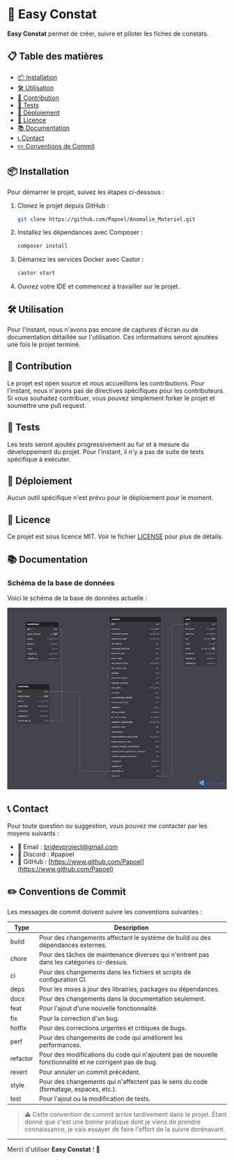 # 🚀 Easy Constat

**Easy Constat** permet de créer, suivre et piloter les fiches de constats.

## 📋 Table des matières

- [📦 Installation](#-installation)
- [🛠️ Utilisation](#-utilisation)
- [🤝 Contribution](#-contribution)
- [🧪 Tests](#-tests)
- [🚀 Déploiement](#-déploiement)
- [📜 Licence](#-licence)
- [📚 Documentation](#-documentation)
- [📞 Contact](#-contact)
- [✏️ Conventions de Commit](#-conventions-de-commit)

## 📦 Installation

Pour démarrer le projet, suivez les étapes ci-dessous :

1. Clonez le projet depuis GitHub :

    ```sh
    git clone https://github.com/Papoel/Anomalie_Materiel.git
    ```

2. Installez les dépendances avec Composer :

    ```sh
    composer install
    ```

3. Démarrez les services Docker avec Castor :

    ```sh
    castor start
    ```

4. Ouvrez votre IDE et commencez à travailler sur le projet.

## 🛠️ Utilisation

Pour l'instant, nous n'avons pas encore de captures d'écran ou de documentation détaillée sur l'utilisation. Ces informations seront ajoutées une fois le projet terminé.

## 🤝 Contribution

Le projet est open source et nous accueillons les contributions. Pour l'instant, nous n'avons pas de directives spécifiques pour les contributeurs. Si vous souhaitez contribuer, vous pouvez simplement forker le projet et soumettre une pull request.

## 🧪 Tests

Les tests seront ajoutés progressivement au fur et à mesure du développement du projet. Pour l'instant, il n'y a pas de suite de tests spécifique à exécuter.

## 🚀 Déploiement

Aucun outil spécifique n'est prévu pour le déploiement pour le moment.

## 📜 Licence

Ce projet est sous licence MIT. Voir le fichier [LICENSE](LICENSE) pour plus de détails.

## 📚 Documentation

### Schéma de la base de données

Voici le schéma de la base de données actuelle :

![Database Schema](./docs/database-schema.png)

## 📞 Contact

Pour toute question ou suggestion, vous pouvez me contacter par les moyens suivants :

- 📧 Email : [bridevproject@gmail.com](mailto:bridevproject@gmail.com)
- 💬 Discord : #papoel
- 🐙 GitHub : [https://www.github.com/Papoel](https://www.github.com/Papoel)

## ✏️ Conventions de Commit

Les messages de commit doivent suivre les conventions suivantes :

| Type     | Description                                                                                              |
|----------|----------------------------------------------------------------------------------------------------------|
| build    | Pour des changements affectant le système de build ou des dépendances externes.                          |
| chore    | Pour des tâches de maintenance diverses qui n'entrent pas dans les catégories ci-dessus.                 |
| ci       | Pour des changements dans les fichiers et scripts de configuration CI.                                   |
| deps     | Pour les mises à jour des librairies, packages ou dépendances.                                           |
| docs     | Pour des changements dans la documentation seulement.                                                    |
| feat     | Pour l'ajout d'une nouvelle fonctionnalité.                                                              |
| fix      | Pour la correction d'un bug.                                                                             |
| hotfix   | Pour des corrections urgentes et critiques de bugs.                                                      |
| perf     | Pour des changements de code qui améliorent les performances.                                            |
| refactor | Pour des modifications du code qui n'ajoutent pas de nouvelle fonctionnalité et ne corrigent pas de bug. |
| revert   | Pour annuler un commit précédent.                                                                        |
| style    | Pour des changements qui n'affectent pas le sens du code (formatage, espaces, etc.).                     |
| test     | Pour l'ajout ou la modification de tests.                                                                |

> ⚠️ Cette convention de commit arrive tardivement dans le projet. Étant donné que c'est une bonne pratique dont je viens de prendre connaissance, je vais essayer de faire l'effort de la suivre dorénavant.

---




Merci d'utiliser **Easy Constat** ! 🚀
